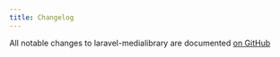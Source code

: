```yaml
---
title: Changelog
---
```


All notable changes to laravel-medialibrary are documented [on GitHub](https://github.com/spatie/laravel-event-projector/blob/master/CHANGELOG.md)
